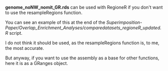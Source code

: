 **genome_noNW_nomit_GR.rds** can be used with RegioneR if you don't want to use the resampleRegions function.

You can see an example of this at the end of the *Superimposition-Paper/Overlap_Enrichment_Analyses/comparedatasets_regioneR_updated.R* script. 

I do not think it should be used, as the resampleRegions function is, to me, the most accurate. 

But anyway, if you want to use the assembly as a base for other functions, here it is as a GRanges object.
